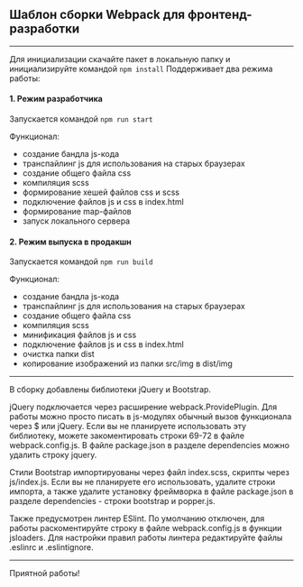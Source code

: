 ## Шаблон сборки Webpack для фронтенд-разработки
***
Для инициализации скачайте пакет в локальную папку и инициализируйте командой
` npm install `
Поддерживает два режима работы:

#### 1. Режим разработчика
Запускается командой
` npm run start `

Функционал:
- создание бандла js-кода
- транспайлинг js для использования на старых браузерах
- создание общего файла css
- компиляция scss
- формирование хешей файлов css и scss
- подключение файлов js и css в index.html
- формирование map-файлов
- запуск локального сервера

#### 2. Режим выпуска в продакшн
Запускается командой
` npm run build `

Функционал:
- создание бандла js-кода
- транспайлинг js для использования на старых браузерах
- создание общего файла css
- компиляция scss
- минификация файлов js и css
- подключение файлов js и css в index.html
- очистка папки dist
- копирование изображений из папки src/img в dist/img
***
В сборку добавлены библиотеки jQuery и Bootstrap.

jQuery подключается через расширение webpack.ProvidePlugin. Для работы можно просто писать в js-модулях обычный вызов функционала через $ или jQuery. Если вы не планируете использовать эту библиотеку, можете закоментировать строки 69-72 в файле webpack.config.js. В файле package.json в разделе dependencies можно удалить строку jquery.

Стили Bootstrap импортируованы через файл index.scss, скрипты через js/index.js. Если вы не планируете его использовать, удалите строки импорта, а также удалите установку фреймворка в файле package.json в разделе dependencies - строки bootstrap и popper.js.

Также предусмотрен линтер ESlint. По умолчанию отключен, для работы раскоментируйте строку в файле webpack.config.js в функции jsloaders. Для настройки правил работы линтера редактируйте файлы .eslinrc и .eslintignore.

***
Приятной работы!
